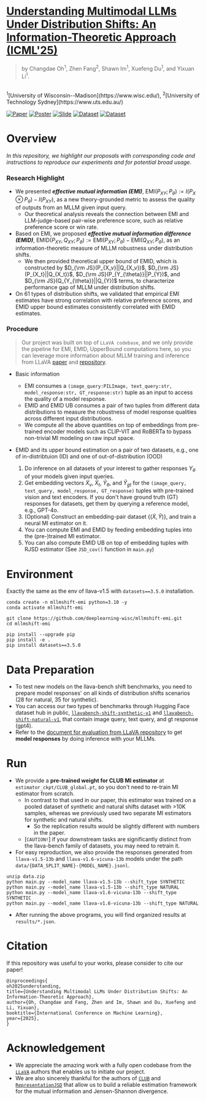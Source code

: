 # [Understanding Multimodal LLMs Under Distribution Shifts: An Information-Theoretic Approach (ICML'25)](https://arxiv.org/abs/2502.00577)
> by Changdae Oh<sup>1</sup>, Zhen Fang<sup>2</sup>, Shawn Im<sup>1</sup>, Xuefeng Du<sup>1</sup>, and Yixuan Li<sup>1</sup>.
<br>
<sup>1</sup>[University of Wisconsin--Madison](https://www.wisc.edu/), <sup>2</sup>[University of Technology Sydney](https://www.uts.edu.au/)

[![Paper](https://img.shields.io/badge/arXiv-2502.00577-orange)](https://arxiv.org/abs/2502.00577v2)
[![Poster](https://img.shields.io/badge/ICML2025-Poster-teal)](https://icml.cc/virtual/2025/poster/44373)
[![Slide](https://img.shields.io/badge/ICLR2025ws-Slide-royalblue)](https://drive.google.com/file/d/1lh1WohIQ0HbX5PQJHsergRJkUj_P5Gtn/view?usp=sharing)
[![Dataset](https://img.shields.io/badge/HFdataset-SyntheticShift-yellow)](https://huggingface.co/datasets/changdae/llavabench-shift-synthetic-v1)
[![Dataset](https://img.shields.io/badge/HFdataset-NaturalShift-yellow)](https://huggingface.co/datasets/changdae/llavabench-shift-natural-v1)


# Overview 
_In this repository, we highlight our proposals with corresponding code and instructions to reproduce our experiments and for potential broad usage._

### Research Highlight
* We presented _**effective mutual information (EMI)**_, $\text{EMI}(P_{XY};P_{\theta}):=I(P_{X}\otimes P_{\theta})-I(P_{XY})$, as a new theory-grounded metric to assess the quality of outputs from an MLLM given input query. 
  * Our theoretical analysis reveals the connection between EMI and LLM-judge-based pair-wise preference score, such as relative preference score or win rate.
* Based on EMI, we proposed _**effective mutual information difference (EMID)**_, $\text{EMID}(P_{XY},Q_{XY};P_{\theta}):=\text{EMI}(P_{XY};P_{\theta})-\text{EMI}(Q_{XY};P_{\theta})$, as an information-theoretic measure of MLLM robustness under distribution shifts.
  * We then provided theoretical upper bound of EMID, which is constructed by $D_{\rm JS}(P_{X_v}||Q_{X_v})$, $D_{\rm JS}(P_{X_t}||Q_{X_t})$, $D_{\rm JS}(P_{Y_{\theta}}||P_{Y})$, and $D_{\rm JS}(Q_{Y_{\theta}}||Q_{Y})$ terms, to characterize performance gap of MLLM under distribution shifts.
* On 61 types of distribution shifts, we validated that empirical EMI estimates have strong correlation with relative preference scores, and EMID upper bound estimates consistently correlated with EMID estimates.

### Procedure
> Our project was built on top of `LLaVA codebase`, and we only provide the pipeline for EMI, EMID, UpperBound computations here, so you can leverage more information about MLLM training and inference from LLaVA [paper](https://arxiv.org/abs/2304.08485) and [repository](https://github.com/haotian-liu/LLaVA/tree/main). 

* Basic information
  * EMI consumes a `(image_query:PILImage, text_query:str, model_response:str, GT_response:str)` tuple as an input to access the quality of a model response.
  * EMID and EMID UB consumes a pair of two tuples from different data distributions to measure the robustness of model response qualities across different input distributions.
  * We compute all the above quantities on top of embeddings from pre-trained encoder models such as CLIP-VIT and RoBERTa to bypass non-trivial MI modeling on raw input space.


* EMID and its upper bound estimation on a pair of two datasets, e.g., one of in-distribtuion (ID) and one of out-of-distribution (OOD)
  1. Do inference on all datasets of your interest to gather responses $Y_{\theta}$ of your models given input queries.
  2. Get embedding vectors $\tilde{X}_{v}$, $\tilde{X}_{t}$, $\tilde{Y}_{\theta}$, and $\tilde{Y}_{gt}$ for the `(image_query, text_query, model_response, GT_response)` tuples with pre-trained vision and text encoders. If you don't have ground truth (GT) responses for datasets, get them by querying a reference model, e.g., GPT-4o.
  3. (Optional) Construct an embedding-pair dataset $\{(\tilde{X},\tilde{Y})\}$, and train a neural MI estimator on it.
  4. You can compute EMI and EMID by feeding embedding tuples into the (pre-)trained MI estimator.
  5. You can also compute EMID UB on top of embedding tuples with RJSD estimator (See `JSD_cov()` function in `main.py`)

# Environment
Exactly the same as the env of llava-v1.5 with `datasets==3.5.0` installation.
``` linux
conda create -n mllmshift-emi python=3.10 -y
conda activate mllmshift-emi

git clone https://github.com/deeplearning-wisc/mllmshift-emi.git
cd mllmshift-emi

pip install --upgrade pip
pip install -e .
pip install datasets==3.5.0
```

# Data Preparation
* To test new models on the llava-bench shift benchmarks, you need to prepare model responses' on all kinds of distribution shifts scenarios (28 for natural, 35 for synthetic).
* You can access our two types of benchmarks through Hugging Face dataset hub in public, [`llavabench-shift-synthetic-v1`](https://huggingface.co/datasets/changdae/llavabench-shift-synthetic-v1) and [`llavabench-shift-natural-v1`](https://huggingface.co/datasets/changdae/llavabench-shift-natural-v1), that contain image query, text query, and gt response (gpt4).
* Refer to the [document for evaluation from LLaVA repository](https://github.com/haotian-liu/LLaVA/blob/main/docs/Evaluation.md) to get **model responses** by doing inference with your MLLMs.

# Run
* We provide a **pre-trained weight for CLUB MI estimator** at `estimator_ckpt/CLUB_global.pt`, so you don't need to re-train MI estimator from scratch.
  * In contrast to that used in our paper, this estimator was trained on a pooled dataset of synthetic and natural shifts dataset with >10K samples, whereas we previously used two separate MI estimators for synthetic and natural shifts.
    * So the replication results would be slightly different with numbers in the paper.
  * [`CAUTION!`] if your downstream tasks are significantly distinct from the llava-bench family of datasets, you may need to retrain it.
* For easy reproduction, we also provide the responses generated from `llava-v1.5-13b` and `llava-v1.6-vicuna-13b` models under the path `data/{DATA_SPLIT_NAME}-{MODEL_NAME}.jsonl`.

```linux
unzip data.zip
python main.py --model_name llava-v1.5-13b --shift_type SYNTHETIC
python main.py --model_name llava-v1.5-13b --shift_type NATURAL
python main.py --model_name llava-v1.6-vicuna-13b --shift_type SYNTHETIC
python main.py --model_name llava-v1.6-vicuna-13b --shift_type NATURAL
```

* After running the above programs, you will find organized results at `results/*.json`.


# Citation
If this repository was useful to your works, please consider to cite our paper!
```
@inproceedings{
oh2025understanding,
title={Understanding Multimodal LLMs Under Distribution Shifts: An Information-Theoretic Approach},
author={Oh, Changdae and Fang, Zhen and Im, Shawn and Du, Xuefeng and Li, Yixuan},
booktitle={International Conference on Machine Learning},
year={2025},
}
```

# Acknowledgement
* We appreciate the amazing work with a fully open codebase from the [`LLaVA`](https://github.com/haotian-liu/LLaVA) authors that enables us to initiate our project.
* We are also sincerely thankful for the authors of [`CLUB`](https://github.com/Linear95/CLUB) and [`RepresentationJSD`](https://github.com/uk-cliplab/representationJSD/tree/main) that allow us to build a reliable estimation framework for the mutual information and Jensen-Shannon divergence.